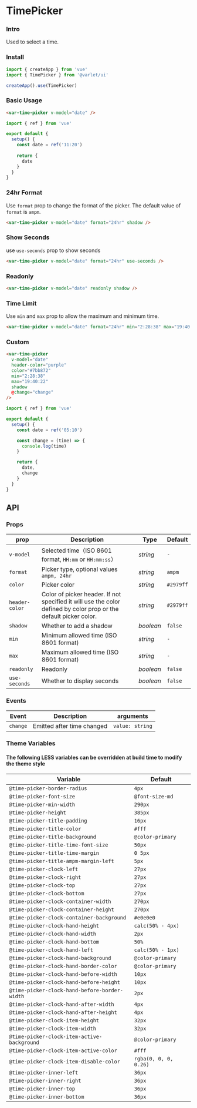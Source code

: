 # TimePicker

### Intro
Used to select a time.

### Install

```js
import { createApp } from 'vue'
import { TimePicker } from '@varlet/ui'

createApp().use(TimePicker)
```

### Basic Usage

```html
<var-time-picker v-model="date" />
```
```javascript
import { ref } from 'vue'

export default {
  setup() {
    const date = ref('11:20')
    
    return {
      date
    }
  }
}
```

### 24hr Format

Use `format` prop to change the format of the picker. The default value of `format` is `ampm`.

```html
<var-time-picker v-model="date" format="24hr" shadow />
```

### Show Seconds

use `use-seconds` prop to show seconds

```html
<var-time-picker v-model="date" format="24hr" use-seconds />
```

### Readonly

```html
<var-time-picker v-model="date" readonly shadow />
```

### Time Limit

Use `min` and `max` prop to allow the maximum and minimum time.

```html
<var-time-picker v-model="date" format="24hr" min="2:28:38" max="19:40:22" />
```
### Custom

```html
<var-time-picker
  v-model="date"
  header-color="purple"
  color="#7bb872"
  min="2:28:38"
  max="19:40:22"
  shadow
  @change="change"
/>
```
```javascript
import { ref } from 'vue'

export default {
  setup() {
    const date = ref('05:10')

    const change = (time) => {
      console.log(time)
    }

    return {
      date,
      change
    }
  }
}
```

## API

### Props

| prop | Description | Type | Default |
| ----- | -------------- | -------- | ---------- |
| `v-model` | Selected time（ISO 8601 format, `HH:mm` or `HH:mm:ss`）| _string_ | `-` |
| `format` | Picker type, optional values `ampm, 24hr` | _string_ | `ampm` |
| `color` | Picker color | _string_ | `#2979ff` |
| `header-color` | Color of picker header. If not specified it will use the color defined by color prop or the default picker color. | _string_ | `#2979ff` |
| `shadow` | Whether to add a shadow | _boolean_ | `false` |
| `min` | Minimum allowed time (ISO 8601 format) | _string_ | `-` |
| `max` | Maximum allowed time (ISO 8601 format) | _string_ | `-` |
| `readonly` | Readonly | _boolean_ | `false` |
| `use-seconds` | Whether to display seconds | _boolean_ | `false` |

### Events

| Event | Description | arguments |
| ----- | -------------- | -------- |
| `change` | Emitted after time changed | `value: string` |

### Theme Variables
#### The following LESS variables can be overridden at build time to modify the theme style

| Variable | Default |
| --- | --- |
| `@time-picker-border-radius` | `4px` |
| `@time-picker-font-size` | `@font-size-md` |
| `@time-picker-min-width` | `290px` |
| `@time-picker-height` | `385px` |
| `@time-picker-title-padding` | `16px` |
| `@time-picker-title-color` | `#fff` |
| `@time-picker-title-background` | `@color-primary` |
| `@time-picker-title-time-font-size` | `50px` |
| `@time-picker-title-time-margin` | `0 5px` |
| `@time-picker-title-ampm-margin-left` | `5px` |
| `@time-picker-clock-left` | `27px` |
| `@time-picker-clock-right` | `27px` |
| `@time-picker-clock-top` | `27px` |
| `@time-picker-clock-bottom` | `27px` |
| `@time-picker-clock-container-width` | `270px` |
| `@time-picker-clock-container-height` | `270px` |
| `@time-picker-clock-container-background` | `#e0e0e0` |
| `@time-picker-clock-hand-height` | `calc(50% - 4px)` |
| `@time-picker-clock-hand-width` | `2px` |
| `@time-picker-clock-hand-bottom` | `50%` |
| `@time-picker-clock-hand-left` | `calc(50% - 1px)` |
| `@time-picker-clock-hand-background` | `@color-primary` |
| `@time-picker-clock-hand-border-color` | `@color-primary` |
| `@time-picker-clock-hand-before-width` | `10px` |
| `@time-picker-clock-hand-before-height` | `10px` |
| `@time-picker-clock-hand-before-border-width` | `2px` |
| `@time-picker-clock-hand-after-width` | `4px` |
| `@time-picker-clock-hand-after-height` | `4px` |
| `@time-picker-clock-item-height` | `32px` |
| `@time-picker-clock-item-width` | `32px` |
| `@time-picker-clock-item-active-background` | `@color-primary` |
| `@time-picker-clock-item-active-color` | `#fff` |
| `@time-picker-clock-item-disable-color` | `rgba(0, 0, 0, 0.26)` |
| `@time-picker-inner-left` | `36px` |
| `@time-picker-inner-right` | `36px` |
| `@time-picker-inner-top` | `36px` |
| `@time-picker-inner-bottom` | `36px` |
